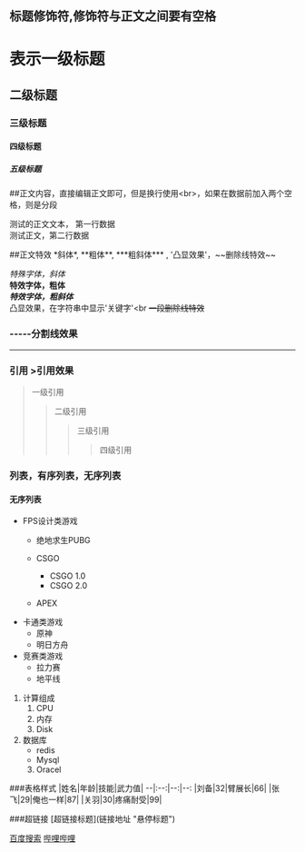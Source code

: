 



##  标题修饰符,修饰符与正文之间要有空格

# 表示一级标题
## 二级标题
### 三级标题
#### 四级标题
##### 五级标题

##正文内容，直接编辑正文即可，但是换行使用\<br\>，如果在数据前加入两个空格，则是分段

测试的正文文本， 第一行数据<br>
测试正文，第二行数据
	 
##正文特效  \*斜体\*, \*\*粗体\*\*, \*\*\*粗斜体\*\*\* , \'凸显效果\'，\~\~删除线特效\~\~

  *特殊字体，斜体*<br>
  **特效字体，粗体**<br>
  ***特效字体，粗斜体***<br>
  凸显效果，在字符串中显示'关键字'<br
  ~~一段删除线特效~~

###  \-\-\-\-\-分割线效果

-----
### 引用 \>引用效果

> 一级引用
>> 二级引用
>>> 三级引用
>>>> 四级引用

### 列表，有序列表，无序列表

#### 无序列表

* FPS设计类游戏
  * 绝地求生PUBG
  * CSGO
    * CSGO 1.0
    * CSGO 2.0

  * APEX
* 卡通类游戏
  * 原神
  * 明日方舟
* 竞赛类游戏
  * 拉力赛
  * 地平线

1.  计算组成
    1. CPU
    2. 内存
    3. Disk
2.  数据库
    * redis 
    * Mysql
    3. Oracel

###表格样式
|姓名|年龄|技能|武力值|
--|:--:|--:|--:
|刘备|32|臂展长|66|
|张飞|29|俺也一样|87|
|关羽|30|疼痛耐受|99|
  
###超链接 \[超链接标题\](链接地址 "悬停标题")

[百度搜索](https://www.baidu.com "点击进入百度")
[哔哩哔哩](https://www.bilibili.com "访问b站")







